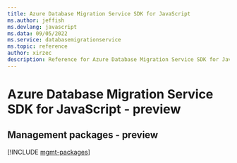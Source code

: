 ```yaml
---
title: Azure Database Migration Service SDK for JavaScript
ms.author: jeffish
ms.devlang: javascript
ms.data: 09/05/2022
ms.service: databasemigrationservice
ms.topic: reference
author: xirzec
description: Reference for Azure Database Migration Service SDK for JavaScript
---
```

# Azure Database Migration Service SDK for JavaScript - preview

## Management packages - preview
[!INCLUDE [mgmt-packages](database-migration-service-mgmt-index.md)]